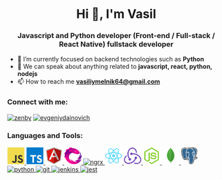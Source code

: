 <h1 align="center">Hi 👋, I'm Vasil</h1>
<h3 align="center">Javascript and Python developer (Front-end / Full-stack / React Native) fullstack developer</h3>

- 🌱 I’m currently focused on backend technologies such as **Python**
- 💬 We can speak about anything related to **javascript, react, python, nodejs**
- 📫 How to reach me **vasiliymelnik64@gmail.com**

<h3 align="left">Connect with me:</h3>
<p align="left">
  <a href="https://www.linkedin.com/in/vasil-melnik-646860141" target="blank"
    ><img
      align="center"
      src="https://cdn.jsdelivr.net/npm/simple-icons@3.0.1/icons/linkedin.svg"
      alt="zenby"
      height="30"
      width="40"
  /></a>
  <a href="https://www.facebook.com/profile.php?id=100013786752821" target="blank"
    ><img
      align="center"
      src="https://cdn.jsdelivr.net/npm/simple-icons@3.0.1/icons/facebook.svg"
      alt="evgeniydainovich"
      height="30"
      width="40"
  /></a>
</p>

<h3 align="left">Languages and Tools:</h3>
<p align="left">
  <a href="https://developer.mozilla.org/en-US/docs/Web/JavaScript" target="_blank">
    <img
      src="https://raw.githubusercontent.com/devicons/devicon/master/icons/javascript/javascript-original.svg"
      alt="javascript"
      width="40"
      height="40"
    />
  </a>
  <a href="https://www.typescriptlang.org/" target="_blank">
    <img
      src="https://raw.githubusercontent.com/devicons/devicon/master/icons/typescript/typescript-original.svg"
      alt="typescript"
      width="40"
      height="40"
    />
  </a>
    <a href="https://angular.io" target="_blank">
    <img
      src="https://raw.githubusercontent.com/devicons/devicon/master/icons/angularjs/angularjs-original.svg"
      alt="angularjs"
      width="40"
      height="40"
    />
  </a>
  <a href="https://rxjs.dev/" target="_blank">
    <img
      src="https://github.com/ReactiveX/rxjs/blob/master/docs_app/src/assets/images/logos/Rx_Logo_S.png"
      alt="rxjs"
      width="40"
      height="40"
    />
  </a>
  <a href="https://ngrx.io/" target="_blank">
    <img
      src="https://ngrx.io/assets/images/badge.svg"
      alt="ngrx"
      width="40"
      height="40"
    />
  </a>
  <a href="https://reactjs.org/" target="_blank">
    <img
      src="https://raw.githubusercontent.com/devicons/devicon/master/icons/react/react-original.svg"
      alt="react"
      width="40"
      height="40"
    />
  </a>
  <a href="https://redux.js.org" target="_blank">
    <img
      src="https://raw.githubusercontent.com/devicons/devicon/master/icons/redux/redux-original.svg"
      alt="redux"
      width="40"
      height="40"
    />
  </a>
  <a href="https://nodejs.org/" target="_blank">
    <img
      src="https://raw.githubusercontent.com/devicons/devicon/master/icons/nodejs/nodejs-original.svg"
      alt="nodejs"
      width="40"
      height="40"
    />
  </a>
  <a href="https://www.mongodb.com/" target="_blank">
    <img
      src="https://raw.githubusercontent.com/devicons/devicon/master/icons/mongodb/mongodb-original.svg"
      alt="mongodb"
      width="40"
      height="40"
    />
  </a>
  <a href="https://www.postgresql.org" target="_blank">
    <img
      src="https://raw.githubusercontent.com/devicons/devicon/master/icons/postgresql/postgresql-original.svg"
      alt="postgresql"
      width="40"
      height="40"
    />
  </a>
   <a href="https://www.python.org" target="_blank">
    <img
      src="https://www.python.org/static/img/python-logo@2x.png"
      alt="python"
      width="40"
      height="40"
    />
  </a>
  <a href="https://git-scm.com/" target="_blank">
    <img src="https://www.vectorlogo.zone/logos/git-scm/git-scm-icon.svg" alt="git" width="40" height="40" />
  </a>
  <a href="https://www.jenkins.io" target="_blank">
    <img src="https://www.vectorlogo.zone/logos/jenkins/jenkins-icon.svg" alt="jenkins" width="40" height="40" />
  </a>
  <a href="https://jestjs.io" target="_blank">
    <img src="https://www.vectorlogo.zone/logos/jestjsio/jestjsio-icon.svg" alt="jest" width="40" height="40" />
  </a>
</p>
